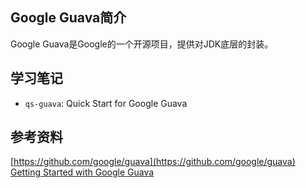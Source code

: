 ## Google Guava简介
Google Guava是Google的一个开源项目，提供对JDK底层的封装。

## 学习笔记
 * `qs-guava`: Quick Start for Google Guava

## 参考资料
[https://github.com/google/guava](https://github.com/google/guava)
[Getting Started with Google Guava](https://www.packtpub.com/application-development/getting-started-google-guava)
